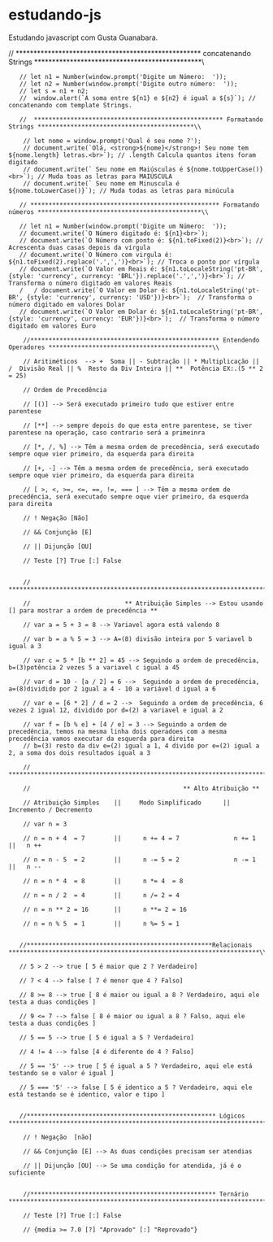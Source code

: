 # estudando-js
Estudando javascript com Gusta Guanabara.



// **************************************************** concatenando Strings ***********************************************\\

       // let n1 = Number(window.prompt('Digite um Número:  '));
       // let n2 = Number(window.prompt('Digite outro número:  '));
       // let s = n1 + n2;
       //  window.alert(`A soma entre ${n1} e ${n2} é igual a ${s}`); // concatenando com template Strings.

       //  **************************************************** Formatando Strings *******************************************\\

        // let nome = window.prompt('Qual é seu nome ?');
        // document.write(`Olá, <strong>${nome}</strong>! Seu nome tem  ${nome.length} letras.<br>`); // .length Calcula quantos itens foram digitado
        // document.write(` Seu nome em Maiúsculas é ${nome.toUpperCase()}<br>`); // Muda toas as letras para MAIÚSCULA
        // document.write(` Seu nome em Minuscula é ${nome.toLowerCase()}`); // Muda todas as letras para minúcula

       // **************************************************** Formatando números *********************************************\\

       // let n1 = Number(window.prompt('Digite um Número:  '));
       // document.write(`O Número digitado é: ${n1}<br>`);
       // document.write(`O Número com ponto é: ${n1.toFixed(2)}<br>`); // Acrescenta duas casas depois da vírgula
       // document.write(`O Número com virgula é: ${n1.toFixed(2).replace('.',',')}<br>`); // Troca o ponto por vírgula  
       // document.write(`O Valor em Reais é: ${n1.toLocaleString('pt-BR', {style: 'currency', currency: 'BRL'}).replace('.',',')}<br>`); // Transforma o número digitado em valores Reais
       /   / document.write(`O Valor em Dolar é: ${n1.toLocaleString('pt-BR', {style: 'currency', currency: 'USD'})}<br>`);  // Transforma o número digitado em valores Dolar 
       // document.write(`O Valor em Dolar é: ${n1.toLocaleString('pt-BR', {style: 'currency', currency: 'EUR'})}<br>`);  // Transforma o número digitado em valores Euro
    
        //**************************************************** Entendendo Operadores *********************************************\\

        // Aritiméticos  --> +  Soma || - Subtração || * Multiplicação || /  Divisão Real || %  Resto da Div Inteira || **  Potência EX:.(5 ** 2 = 25)
        
        // Ordem de Precedência 
        
        // [()] --> Será executado primeiro tudo que estiver entre parentese
        
        // [**] --> sempre depois do que esta entre parentese, se tiver parentese na operação, caso contrario será a primeinra
        
        // [*, /, %] --> Têm a mesma ordem de precedência, será executado sempre oque vier primeiro, da esquerda para direita
        
        // [+, -] --> Têm a mesma ordem de precedência, será executado sempre oque vier primeiro, da esquerda para direita

        // [ >, <, >=, <=, ==, !=, === ] --> Têm a mesma ordem de precedência, será executado sempre oque vier primeiro, da esquerda para direita

        // ! Negação [Não]

        // && Conjunção [E]

        // || Dijunção [OU]

        // Teste [?] True [:] False

        
        // ************************************************************************************************************************\\

        //                          ** Atribuição Simples --> Estou usando [] para mostrar a ordem de precedência **
        
        // var a = 5 + 3 = 8 --> Variavel agora está valendo 8
        
        // var b = a % 5 = 3 --> A=(8) divisão inteira por 5 variavel b igual a 3
        
        // var c = 5 * [b ** 2] = 45 --> Seguindo a ordem de precedência, b=(3)potência 2 vezes 5 a variavel c igual a 45
        
        // var d = 10 - [a / 2] = 6 -->  Seguindo a ordem de precedência, a=(8)dividido por 2 igual a 4 - 10 a variável d igual a 6
        
        // var e = [6 * 2] / d = 2 -->  Seguindo a ordem de precedência, 6 vezes 2 igual 12, dividido por d=(2) a variavel e igual a 2
        
        // var f = [b % e] + [4 / e] = 3 --> Seguindo a ordem de precedência, temos na mesma linha dois operadoes com a mesma precedência vamos executar da esquerda para direita
        // b=(3) resto da div e=(2) igual a 1, 4 divido por e=(2) igual a 2, a soma dos dois resultados igual a 3

        // *****************************************************************************************************************************\\

        //                                          ** Alto Atribuição **

        // Atribuição Simples    ||     Modo Simplificado      || Incremento / Decremento

        // var n = 3            

        // n = n + 4  = 7        ||      n += 4 = 7               n += 1    ||   n ++
        
        // n = n - 5  = 2        ||      n -= 5 = 2               n -= 1    ||   n -- 
        
        // n = n * 4  = 8        ||      n *= 4  = 8
         
        // n = n / 2  = 4        ||      n /= 2 = 4
        
        // n = n ** 2 = 16       ||      n **= 2 = 16
        
        // n = n % 5  = 1        ||      n %= 5 = 1   


       //***************************************************Relacionais *********************************************************************\\
        
       // 5 > 2 --> true [ 5 é maior que 2 ? Verdadeiro] 
       
       // 7 < 4 --> false [ 7 é menor que 4 ? Falso]

       // 8 >= 8 --> true [ 8 é maior ou igual a 8 ? Verdadeiro, aqui ele testa a duas condições ]

       // 9 <= 7 --> false [ 8 é maior ou igual a 8 ? Falso, aqui ele testa a duas condições ]

       // 5 == 5 --> true [ 5 é igual a 5 ? Verdadeiro]

       // 4 != 4 --> false [4 é diferente de 4 ? Falso]
        
       // 5 == '5' --> true [ 5 é igual a 5 ? Verdadeiro, aqui ele está testando se o valor é igual ]

       // 5 === '5' --> false [ 5 é identico a 5 ? Verdadeiro, aqui ele está testando se é identico, valor e tipo ]
        
        
       //**************************************************** Lógicos ***********************************************************************\\
        
        // ! Negação  [não]

        // && Conjunção [E] --> As duas condições precisam ser atendias 

        // || Dijunção [OU] --> Se uma condição for atendida, já é o suficiente


        //*************************************************** Ternário ***********************************************************************\\ 

        // Teste [?] True [:] False

        // {media >= 7.0 [?] "Aprovado" [:] "Reprovado"}
